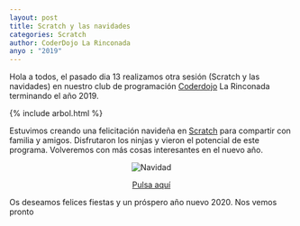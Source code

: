 ```yaml
---
layout: post
title: Scratch y las navidades
categories: Scratch
author: CoderDojo La Rinconada
anyo : "2019"
---
```



Hola a todos, el pasado dia 13 realizamos otra sesión (Scratch y las navidades) en nuestro club de programación [Coderdojo](https://coderdojo.com/es-ES) La Rinconada terminando el año 2019. 


{% include arbol.html %}


Estuvimos creando una felicitación navideña en [Scratch] para compartir con familia y amigos. Disfrutaron los ninjas y vieron el potencial de este programa. Volveremos con más cosas interesantes en el nuevo año.

<span style="display:block;text-align:center">![Navidad]({{site.baseurl}}/images/1312.png "Felicitación de Navidad")</span>

<span style="display:block;text-align:center">[Pulsa aquí](https://scratch.mit.edu/projects/349504558)</span>


 Os deseamos felices fiestas y un próspero año nuevo 2020. Nos vemos pronto


[Scratch]:https://scratch.mit.edu/



